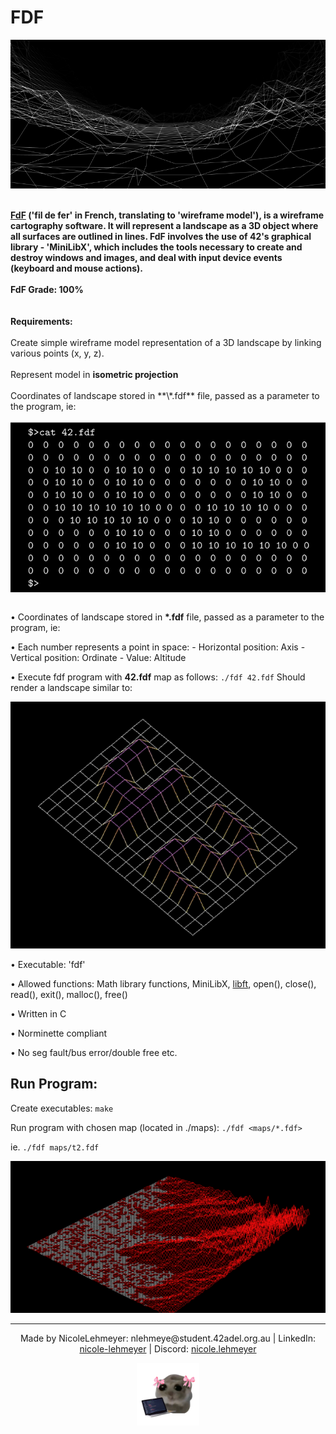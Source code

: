 # FDF
<p>
  <img src="./include/imgs/fdf_banner.png" alt="fdf" style="display:block;margin:auto">
  <br>
  <br>
  <b><a href="https://github.com/NicoleLehmeyer/FDF/blob/main/subject/FDF_SUBJECT.pdf">FdF</a> ('fil de fer' in French, translating to 'wireframe model'), is a wireframe cartography software. It will represent a landscape as a 3D object where all surfaces are outlined in lines. FdF involves the use of 42's graphical library - 'MiniLibX', which includes the tools necessary to create and destroy windows and images, and deal with input device events (keyboard and mouse actions).</b><br><br>
  <b>FdF Grade: 100%</b>
  <br>
  <br>
  <br>
  <b>Requirements: </b><br><br>
  Create simple wireframe model representation of a 3D landscape by linking various points (x, y, z).<br><br>
  Represent model in <b>isometric projection</b><br><br>
  Coordinates of landscape stored in **\*.fdf** file, passed as a parameter to the program, ie:<br><br>
    <img align="center" src="./include/imgs/cat_42_map.png" alt="42_catted"/><br><br>
</p>



• Coordinates of landscape stored in **\*.fdf** file, passed as a parameter to the program, ie:



• Each number represents a point in space:
    - Horizontal position: Axis
    - Vertical position: Ordinate
    - Value: Altitude

• Execute fdf program with **42.fdf** map as follows: ``` ./fdf 42.fdf ```
Should render a landscape similar to:
<p align="center">
  <img src="./include/imgs/rendered_image_example.png" alt="rendered" style="width:600px;"/>
</p>

• Executable: 'fdf'

• Allowed functions: Math library functions, MiniLibX, [libft](https://github.com/NicoleLehmeyer/LIBFT), open(), close(), read(), exit(), malloc(), free()

• Written in C

• Norminette compliant

• No seg fault/bus error/double free etc.


## Run Program:

Create executables: ``` make ```

Run program with chosen map (located in ./maps): ``` ./fdf <maps/*.fdf> ```

ie. ``` ./fdf maps/t2.fdf ```
<p align="center">
  <img src="./include/imgs/t2_render_example.png" alt="rendered" style="width:600px;"/>
</p>

---
<p align="center">
Made by NicoleLehmeyer: nlehmeye@student.42adel.org.au | LinkedIn: <a href="https://www.linkedin.com/in/nicole-lehmeyer/">nicole-lehmeyer</a> | Discord: <a href="https://discordapp.com/users/1107446949344448543/">nicole.lehmeyer</a>
</p>

<p align="center">
  <img src="https://github.com/NicoleLehmeyer/NicoleLehmeyer/blob/main/images/coder_hampster.png" alt="hampster" style="width:100px;"/>
</p>

